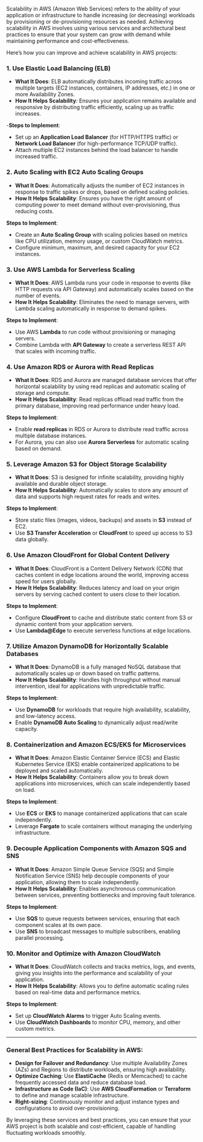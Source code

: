 Scalability in AWS (Amazon Web Services) refers to the ability of your application or infrastructure to handle increasing (or decreasing) workloads by provisioning or de-provisioning resources as needed. Achieving scalability in AWS involves using various services and architectural best practices to ensure that your system can grow with demand while maintaining performance and cost-effectiveness.


Here’s how you can improve and achieve scalability in AWS projects:

### 1. **Use Elastic Load Balancing (ELB)**

- **What It Does**: ELB automatically distributes incoming traffic across multiple targets (EC2 instances, containers, IP addresses, etc.) in one or more Availability Zones.
- **How It Helps Scalability**: Ensures your application remains available and responsive by distributing traffic efficiently, scaling up as traffic increases.

-**Steps to Implement**:

- Set up an **Application Load Balancer** (for HTTP/HTTPS traffic) or **Network Load Balancer** (for high-performance TCP/UDP traffic).
- Attach multiple EC2 instances behind the load balancer to handle increased traffic.

### 2. **Auto Scaling with EC2 Auto Scaling Groups**

- **What It Does**: Automatically adjusts the number of EC2 instances in response to traffic spikes or drops, based on defined scaling policies.
- **How It Helps Scalability**: Ensures you have the right amount of computing power to meet demand without over-provisioning, thus reducing costs.

**Steps to Implement**:

- Create an **Auto Scaling Group** with scaling policies based on metrics like CPU utilization, memory usage, or custom CloudWatch metrics.
- Configure minimum, maximum, and desired capacity for your EC2 instances.

### 3. **Use AWS Lambda for Serverless Scaling**

- **What It Does**: AWS Lambda runs your code in response to events (like HTTP requests via API Gateway) and automatically scales based on the number of events.
- **How It Helps Scalability**: Eliminates the need to manage servers, with Lambda scaling automatically in response to demand spikes.

**Steps to Implement**:

- Use AWS **Lambda** to run code without provisioning or managing servers.
- Combine Lambda with **API Gateway** to create a serverless REST API that scales with incoming traffic.

### 4. **Use Amazon RDS or Aurora with Read Replicas**

- **What It Does**: RDS and Aurora are managed database services that offer horizontal scalability by using read replicas and automatic scaling of storage and compute.
- **How It Helps Scalability**: Read replicas offload read traffic from the primary database, improving read performance under heavy load.

**Steps to Implement**:

- Enable **read replicas** in RDS or Aurora to distribute read traffic across multiple database instances.
- For Aurora, you can also use **Aurora Serverless** for automatic scaling based on demand.

### 5. **Leverage Amazon S3 for Object Storage Scalability**

- **What It Does**: S3 is designed for infinite scalability, providing highly available and durable object storage.
- **How It Helps Scalability**: Automatically scales to store any amount of data and supports high request rates for reads and writes.

**Steps to Implement**:

- Store static files (images, videos, backups) and assets in **S3** instead of EC2.
- Use **S3 Transfer Acceleration** or **CloudFront** to speed up access to S3 data globally.

### 6. **Use Amazon CloudFront for Global Content Delivery**

- **What It Does**: CloudFront is a Content Delivery Network (CDN) that caches content in edge locations around the world, improving access speed for users globally.
- **How It Helps Scalability**: Reduces latency and load on your origin servers by serving cached content to users close to their location.

**Steps to Implement**:

- Configure **CloudFront** to cache and distribute static content from S3 or dynamic content from your application servers.
- Use **Lambda@Edge** to execute serverless functions at edge locations.

### 7. **Utilize Amazon DynamoDB for Horizontally Scalable Databases**

- **What It Does**: DynamoDB is a fully managed NoSQL database that automatically scales up or down based on traffic patterns.
- **How It Helps Scalability**: Handles high throughput without manual intervention, ideal for applications with unpredictable traffic.

**Steps to Implement**:

- Use **DynamoDB** for workloads that require high availability, scalability, and low-latency access.
- Enable **DynamoDB Auto Scaling** to dynamically adjust read/write capacity.

### 8. **Containerization and Amazon ECS/EKS for Microservices**

- **What It Does**: Amazon Elastic Container Service (ECS) and Elastic Kubernetes Service (EKS) enable containerized applications to be deployed and scaled automatically.
- **How It Helps Scalability**: Containers allow you to break down applications into microservices, which can scale independently based on load.

**Steps to Implement**:

- Use **ECS** or **EKS** to manage containerized applications that can scale independently.
- Leverage **Fargate** to scale containers without managing the underlying infrastructure.

### 9. **Decouple Application Components with Amazon SQS and SNS**

- **What It Does**: Amazon Simple Queue Service (SQS) and Simple Notification Service (SNS) help decouple components of your application, allowing them to scale independently.
- **How It Helps Scalability**: Enables asynchronous communication between services, preventing bottlenecks and improving fault tolerance.

**Steps to Implement**:

- Use **SQS** to queue requests between services, ensuring that each component scales at its own pace.
- Use **SNS** to broadcast messages to multiple subscribers, enabling parallel processing.

### 10. **Monitor and Optimize with Amazon CloudWatch**

- **What It Does**: CloudWatch collects and tracks metrics, logs, and events, giving you insights into the performance and scalability of your application.
- **How It Helps Scalability**: Allows you to define automatic scaling rules based on real-time data and performance metrics.

**Steps to Implement**:

- Set up **CloudWatch Alarms** to trigger Auto Scaling events.
- Use **CloudWatch Dashboards** to monitor CPU, memory, and other custom metrics.

---

### General Best Practices for Scalability in AWS:

- **Design for Failover and Redundancy**: Use multiple Availability Zones (AZs) and Regions to distribute workloads, ensuring high availability.
- **Optimize Caching**: Use **ElastiCache** (Redis or Memcached) to cache frequently accessed data and reduce database load.
- **Infrastructure as Code (IaC)**: Use **AWS CloudFormation** or **Terraform** to define and manage scalable infrastructure.
- **Right-sizing**: Continuously monitor and adjust instance types and configurations to avoid over-provisioning.

By leveraging these services and best practices, you can ensure that your AWS project is both scalable and cost-efficient, capable of handling fluctuating workloads smoothly.